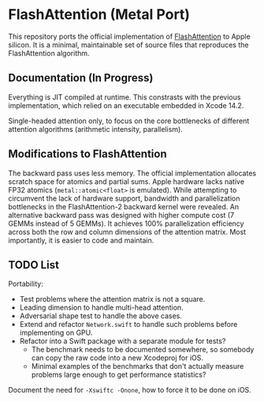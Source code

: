 # FlashAttention (Metal Port)

This repository ports the official implementation of [FlashAttention](https://github.com/Dao-AILab/flash-attention) to Apple silicon. It is a minimal, maintainable set of source files that reproduces the FlashAttention algorithm.

## Documentation (In Progress)

Everything is JIT compiled at runtime. This constrasts with the previous implementation, which relied on an executable embedded in Xcode 14.2.

Single-headed attention only, to focus on the core bottlenecks of different attention algorithms (arithmetic intensity, parallelism).

## Modifications to FlashAttention

The backward pass uses less memory. The official implementation allocates scratch space for atomics and partial sums. Apple hardware lacks native FP32 atomics (`metal::atomic<float>` is emulated). While attempting to circumvent the lack of hardware support, bandwidth and parallelization bottlenecks in the FlashAttention-2 backward kernel were revealed. An alternative backward pass was designed with higher compute cost (7 GEMMs instead of 5 GEMMs). It achieves 100% parallelization efficiency across both the row and column dimensions of the attention matrix. Most importantly, it is easier to code and maintain.

## TODO List

Portability:
- Test problems where the attention matrix is not a square.
- Leading dimension to handle multi-head attention.
- Adversarial shape test to handle the above cases.
- Extend and refactor `Network.swift` to handle such problems before implementing on GPU.
- Refactor into a Swift package with a separate module for tests?
  - The benchmark needs to be documented somewhere, so somebody can copy the raw code into a new Xcodeproj for iOS.
  - Minimal examples of the benchmarks that don't actually measure problems large enough to get performance statistics?

Document the need for `-Xswiftc -Onone`, how to force it to be done on iOS.
